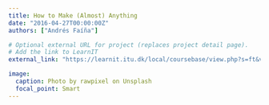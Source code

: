 ```yaml
---
title: How to Make (Almost) Anything
date: "2016-04-27T00:00:00Z"
authors: ["Andrés Faíña"]

# Optional external URL for project (replaces project detail page).
# Add the link to LearnIT
external_link: "https://learnit.itu.dk/local/coursebase/view.php?s=ft&view=public&ciid=872"

image:
  caption: Photo by rawpixel on Unsplash
  focal_point: Smart
---
```


